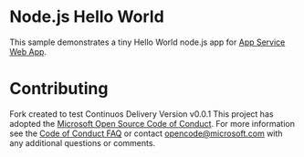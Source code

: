 # Node.js Hello World

This sample demonstrates a tiny Hello World node.js app for [App Service Web App](https://docs.microsoft.com/azure/app-service-web).

# Contributing


Fork created to test Continuos Delivery
Version v0.0.1
This project has adopted the [Microsoft Open Source Code of Conduct](https://opensource.microsoft.com/codeofconduct/). For more information see the [Code of Conduct FAQ](https://opensource.microsoft.com/codeofconduct/faq/) or contact [opencode@microsoft.com](mailto:opencode@microsoft.com) with any additional questions or comments.
